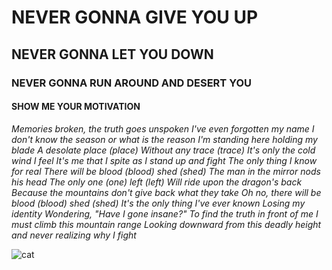 # NEVER GONNA GIVE YOU UP
## NEVER GONNA LET YOU DOWN
### NEVER GONNA RUN AROUND AND DESERT YOU
#### SHOW ME YOUR MOTIVATION

*Memories broken, the truth goes unspoken
I've even forgotten my name
I don't know the season or what is the reason
I'm standing here holding my blade
A desolate place (place)
Without any trace (trace)
It's only the cold wind I feel
It's me that I spite as I stand up and fight
The only thing I know for real
There will be blood (blood) shed (shed)
The man in the mirror nods his head
The only one (one) left (left)
Will ride upon the dragon's back
Because the mountains don't give back what they take
Oh no, there will be blood (blood) shed (shed)
It's the only thing I've ever known
Losing my identity
Wondering, "Have I gone insane?"
To find the truth in front of me I must climb this mountain range
Looking downward from this deadly height and never realizing why I fight*

![cat](https://i.imgur.com/Ch66hFy.png)
